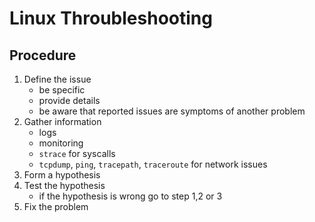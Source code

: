 # Linux Throubleshooting

## Procedure
1. Define the issue
    * be specific
    * provide details
    * be aware that reported issues are symptoms of another problem
1. Gather information
    * logs
    * monitoring
    * `strace` for syscalls
    * `tcpdump`, `ping`, `tracepath`, `traceroute` for network issues
1. Form a hypothesis
1. Test the hypothesis
    * if the hypothesis is wrong go to step 1,2 or 3
1. Fix the problem
